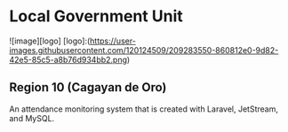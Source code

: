 # Local Government Unit
![image][logo]
[logo]:(https://user-images.githubusercontent.com/120124509/209283550-860812e0-9d82-42e5-85c5-a8b76d934bb2.png)


## Region 10 (Cagayan de Oro)
An attendance monitoring system that is created with Laravel, JetStream, and MySQL. 

# 
